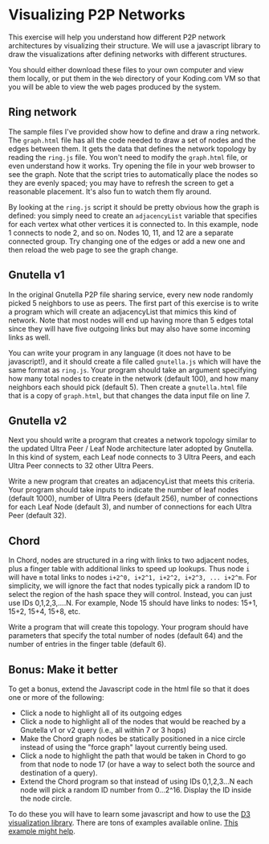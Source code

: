 # Visualizing P2P Networks
This exercise will help you understand how different P2P network architectures by visualizing their structure.  We will use a javascript library to draw the visualizations after defining networks with different structures.

You should either download these files to your own computer and view them locally, or put them in the ``Web`` directory of your Koding.com VM so that you will be able to view the web pages produced by the system.

## Ring network
The sample files I've provided show how to define and draw a ring network.  The ``graph.html`` file has all the code needed to draw a set of nodes and the edges between them.  It gets the data that defines the network topology by reading the ``ring.js`` file.  You won't need to modify the ``graph.html`` file, or even understand how it works.  Try opening the file in your web browser to see the graph.  Note that the script tries to automatically place the nodes so they are evenly spaced; you may have to refresh the screen to get a reasonable placement. It's also fun to watch them fly around.

By looking at the ``ring.js`` script it should be pretty obvious how the graph is defined: you simply need to create an ``adjacencyList`` variable that specifies for each vertex what other vertices it is connected to.  In this example, node 1 connects to node 2, and so on.  Nodes 10, 11, and 12 are a separate connected group.  Try changing one of the edges or add a new one and then reload the web page to see the graph change.

## Gnutella v1
In the original Gnutella P2P file sharing service, every new node randomly picked 5 neighbors to use as peers.  The first part of this exercise is to write a program which will create an adjacencyList that mimics this kind of network.  Note that most nodes will end up having more than 5 edges total since they will have five outgoing links but may also have some incoming links as well.

You can write your program in any language (it does not have to be javascript!), and it should create a file called ``gnutella.js`` which will have the same format as ``ring.js``.  Your program should take an argument specifying how many total nodes to create in the network (default 100), and how many neighbors each should pick (default 5).  Then create a ``gnutella.html`` file that is a copy of ``graph.html``, but that changes the data input file on line 7.

## Gnutella v2
Next you should write a program that creates a network topology similar to the updated Ultra Peer / Leaf Node architecture later adopted by Gnutella.  In this kind of system, each Leaf node connects to 3 Ultra Peers, and each Ultra Peer connects to 32 other Ultra Peers.

Write a new program that creates an adjacencyList that meets this criteria. Your program should take inputs to indicate the number of leaf nodes (default 1000), number of Ultra Peers (default 256), number of connections for each Leaf Node (default 3), and number of connections for each Ultra Peer (default 32).

## Chord
In Chord, nodes are structured in a ring with links to two adjacent nodes, plus a finger table with additional links to speed up lookups.  Thus node ``i`` will have ``m`` total links to nodes ``i+2^0, i+2^1, i+2^2, i+2^3, ... i+2^m``.   For simplicity, we will ignore the fact that nodes typically pick a random ID to select the region of the hash space they will control. Instead, you can just use IDs 0,1,2,3,....N.  For example, Node 15 should have links to nodes: 15+1, 15+2, 15+4, 15+8, etc.

Write a program that will create this topology.  Your program should have parameters that specify the total number of nodes (default 64) and the number of entries in the finger table (default 6).

## Bonus: Make it better
To get a bonus, extend the Javascript code in the html file so that it does one or more of the following:
  - Click a node to highlight all of its outgoing edges
  - Click a node to highlight all of the nodes that would be reached by a Gnutella v1 or v2 query (i.e., all within 7 or 3 hops)
  - Make the Chord graph nodes be statically positioned in a nice circle instead of using the "force graph" layout currently being used.
  - Click a node to highlight the path that would be taken in Chord to go from that node to node 17 (or have a way to select both the source and destination of a query).
  - Extend the Chord program so that instead of using IDs 0,1,2,3...N each node will pick a random ID number from 0...2^16. Display the ID inside the node circle. 

To do these you will have to learn some javascript and how to use the [D3 visualization library](http://d3js.org/). There are tons of examples available online.  [This example might help](http://jsfiddle.net/tristanreid/xReHA/636/).
